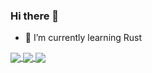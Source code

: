 ### Hi there 👋

<!--
**RampedIndent/RampedIndent** is a ✨ _special_ ✨ repository because its `README.md` (this file) appears on your GitHub profile.

Here are some ideas to get you started:

- 🔭 I’m currently working on ...
- 🌱 I’m currently learning ...
- 👯 I’m looking to collaborate on ...
- 🤔 I’m looking for help with ...
- 💬 Ask me about ...
- 📫 How to reach me: ...
- 😄 Pronouns: ...
- ⚡ Fun fact: ...
-->
- 🌱 I’m currently learning Rust

<a href="https://github.com/anuraghazra/github-readme-stats">
  <img align="center" src="https://github-readme-stats.vercel.app/api/top-langs/?username=RampedIndent&theme=outrun&exclude_repo=dotfiles" />
</a>
<a href="https://github.com/anuraghazra/convoychat">
  <img align="center" src="https://github-readme-stats.vercel.app/api/wakatime?username=RampedIndent&theme=outrun" />
</a>
<a href="https://github.com/rampedindent">
  <img align="center" src="https://github-readme-stats.vercel.app/api?username=RampedIndent&theme=outrun&show_icons=true" />
</a>
